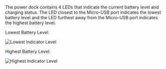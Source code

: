 The power dock contains 4 LEDs that indicate the current battery level and charging status. The LED closest to the Micro-USB port indicates the lowest battery level and the LED furthest away from the Micro-USB port indicates the highest battery level.

Lowest Battery Level:

![Lowest Indicator Level](https://raw.githubusercontent.com/OnionIoT/Onion-Docs/master/Omega2/Documentation/Hardware-Overview/img/power-dock-lowest-indicator.jpg)

Highest Battery Level:

![Highest Indicator Level](https://raw.githubusercontent.com/OnionIoT/Onion-Docs/master/Omega2/Documentation/Hardware-Overview/img/power-dock-highest-indicator.jpg)

